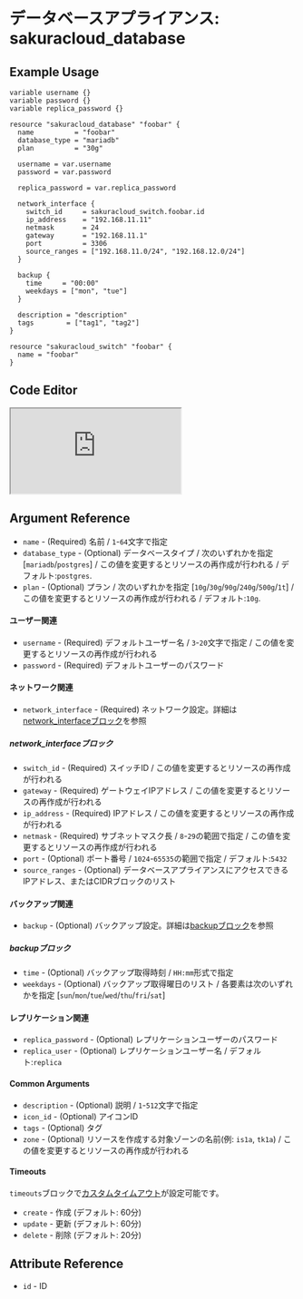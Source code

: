 # データベースアプライアンス: sakuracloud_database

## Example Usage

```hcl
variable username {}
variable password {}
variable replica_password {}

resource "sakuracloud_database" "foobar" {
  name          = "foobar"
  database_type = "mariadb"
  plan          = "30g"

  username = var.username
  password = var.password

  replica_password = var.replica_password

  network_interface {
    switch_id     = sakuracloud_switch.foobar.id
    ip_address    = "192.168.11.11"
    netmask       = 24
    gateway       = "192.168.11.1"
    port          = 3306
    source_ranges = ["192.168.11.0/24", "192.168.12.0/24"]
  }

  backup {
    time     = "00:00"
    weekdays = ["mon", "tue"]
  }

  description = "description"
  tags        = ["tag1", "tag2"]
}

resource "sakuracloud_switch" "foobar" {
  name = "foobar"
}
```

<div class="editor">

<h2>Code Editor</h2>

<iframe src="https://zouen-alpha.usacloud.jp/#resource/database"></iframe>

</div>

## Argument Reference

* `name` - (Required) 名前 / `1`-`64`文字で指定
* `database_type` - (Optional) データベースタイプ / 次のいずれかを指定 [`mariadb`/`postgres`] / この値を変更するとリソースの再作成が行われる / デフォルト:`postgres`.
* `plan` - (Optional) プラン / 次のいずれかを指定 [`10g`/`30g`/`90g`/`240g`/`500g`/`1t`] /  この値を変更するとリソースの再作成が行われる / デフォルト:`10g`.

#### ユーザー関連

* `username` - (Required) デフォルトユーザー名 / `3`-`20`文字で指定 / この値を変更するとリソースの再作成が行われる
* `password` - (Required) デフォルトユーザーのパスワード

#### ネットワーク関連

* `network_interface` - (Required) ネットワーク設定。詳細は[network_interfaceブロック](#network_interface)を参照

##### network_interfaceブロック

* `switch_id` - (Required) スイッチID /  この値を変更するとリソースの再作成が行われる
* `gateway` - (Required) ゲートウェイIPアドレス / この値を変更するとリソースの再作成が行われる
* `ip_address` - (Required) IPアドレス / この値を変更するとリソースの再作成が行われる
* `netmask` - (Required) サブネットマスク長 /  `8`-`29`の範囲で指定 /  この値を変更するとリソースの再作成が行われる
* `port` - (Optional) ポート番号 / `1024`-`65535`の範囲で指定 / デフォルト:`5432`
* `source_ranges` - (Optional) データベースアプライアンスにアクセスできるIPアドレス、またはCIDRブロックのリスト

#### バックアップ関連

* `backup` - (Optional) バックアップ設定。詳細は[backupブロック](#backup)を参照

##### backupブロック

* `time` - (Optional) バックアップ取得時刻 / `HH:mm`形式で指定
* `weekdays` - (Optional) バックアップ取得曜日のリスト / 各要素は次のいずれかを指定 [`sun`/`mon`/`tue`/`wed`/`thu`/`fri`/`sat`]

#### レプリケーション関連

* `replica_password` - (Optional) レプリケーションユーザーのパスワード
* `replica_user` - (Optional) レプリケーションユーザー名 / デフォルト:`replica`

#### Common Arguments

* `description` - (Optional) 説明 / `1`-`512`文字で指定
* `icon_id` - (Optional) アイコンID
* `tags` - (Optional) タグ
* `zone` - (Optional) リソースを作成する対象ゾーンの名前(例: `is1a`, `tk1a`) / この値を変更するとリソースの再作成が行われる

#### Timeouts

`timeouts`ブロックで[カスタムタイムアウト](https://www.terraform.io/docs/configuration/resources.html#operation-timeouts)が設定可能です。  

* `create` - 作成 (デフォルト: 60分)
* `update` - 更新 (デフォルト: 60分)
* `delete` - 削除 (デフォルト: 20分)

## Attribute Reference

* `id` - ID

